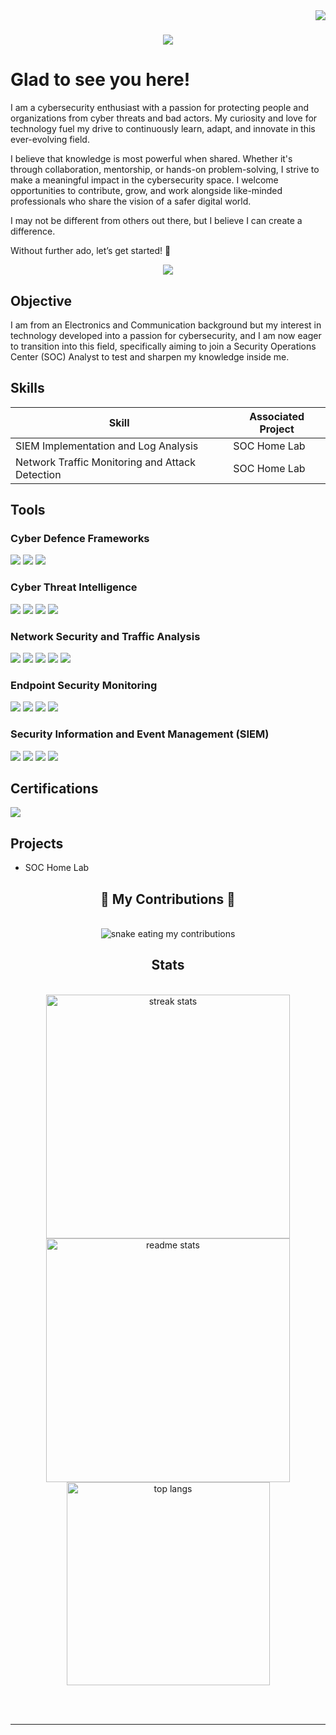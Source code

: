 <img align="right" src="https://visitor-badge.laobi.icu/badge?page_id=smileycookie.smileycookie" />
<h1 align="center">
    <img src="https://readme-typing-svg.herokuapp.com/?font=MRighteous&size=35&center=true&vCenter=true&width=500&height=70&duration=4000&lines=Hi+There!+👋;+I'm+Ripunjay+Singh!;" />
</h1>

# Glad to see you here!  
I am a cybersecurity enthusiast with a passion for protecting people and organizations from cyber threats and bad actors. My curiosity and love for technology fuel my drive to continuously learn, adapt, and innovate in this ever-evolving field.

I believe that knowledge is most powerful when shared. Whether it's through collaboration, mentorship, or hands-on problem-solving, I strive to make a meaningful impact in the cybersecurity space. I welcome opportunities to contribute, grow, and work alongside like-minded professionals who share the vision of a safer digital world.

I may not  be different from others out there, but I believe I can create a difference.

Without further ado, let’s get started! 🚀


<div align="center"> 
<!--   <a href="mailto:"> -->
<!--     <img src="https://img.shields.io/badge/Gmail-333333?style=for-the-badge&logo=gmail&logoColor=red" /> -->
  </a>
  <a href="https://www.linkedin.com/in/curicodemoore/" target="_blank">
    <img src="https://img.shields.io/badge/LinkedIn-0077B5?style=for-the-badge&logo=linkedin&logoColor=white" target="_blank" />
  </a>
</div>

## Objective

I am from an Electronics and Communication background but my interest in technology developed into a passion for cybersecurity, and I am now eager to transition into this field, specifically aiming to join a Security Operations Center (SOC) Analyst to test and sharpen my knowledge inside me.


## Skills

| Skill                                         | Associated Project         |
|-----------------------------------------------|----------------------------|
| SIEM Implementation and Log Analysis          | SOC Home Lab|
| Network Traffic Monitoring and Attack Detection | SOC Home Lab|


## Tools

### Cyber Defence Frameworks
<div>
    <img src="https://img.shields.io/badge/-Cyber Kill Chain-1679A7?&style=for-the-badge&logo=Cyber Kill Chain&logoColor=white" />
    <img src="https://img.shields.io/badge/-Unified Kill Chain-EF3B2D?&style=for-the-badge&logo=Unified Kill Chain&logoColor=white" />
    <img src="https://img.shields.io/badge/-Diamond Model-777BB4?&style=for-the-badge&logo=Diamond Model&logoColor=white" />
</div>

### Cyber Threat Intelligence
<div>
    <img src="https://img.shields.io/badge/-Yara-1679A7?&style=for-the-badge&logo=Yara&logoColor=white" />
    <img src="https://img.shields.io/badge/-OpenCTI-EF3B2D?&style=for-the-badge&logo=OpenCTI&logoColor=white" />
    <img src="https://img.shields.io/badge/-MISP-777BB4?&style=for-the-badge&logo=MISP&logoColor=white" />
    <img src="https://img.shields.io/badge/-MITRE ATT&CK-b84592?&style=for-the-badge&logo=MITRE ATT&CK®&logoColor=white" />
</div>

### Network Security and Traffic Analysis
<div>
    <img src="https://img.shields.io/badge/-Wireshark-1679A7?&style=for-the-badge&logo=Wireshark&logoColor=white" />
    <img src="https://img.shields.io/badge/-Snort-EF3B2D?&style=for-the-badge&logo=Snort&logoColor=white" />
    <img src="https://img.shields.io/badge/-Zeek-777BB4?&style=for-the-badge&logo=Zeek&logoColor=white" />
    <img src="https://img.shields.io/badge/-Brim-003666?&style=for-the-badge&logo=Brim&logoColor=white" />
    <img src="https://img.shields.io/badge/-Network Miner-8e43e7?&style=for-the-badge&logo=Network Miner&logoColor=white" />
</div>

### Endpoint Security Monitoring 
<div>
    <img src="https://img.shields.io/badge/-Sysinternals-00A4EF?&style=for-the-badge&logo=Sysinternals&logoColor=white" />
    <img src="https://img.shields.io/badge/-Sysmon-4B275F?&style=for-the-badge&logo=Sysmon&logoColor=white" />
    <img src="https://img.shields.io/badge/-Wazuh-b84592?&style=for-the-badge&logo=Wazuh&logoColor=white" />
     <img src="https://img.shields.io/badge/-Velociraptor-94d84a?&style=for-the-badge&logo=Velociraptor&logoColor=white" />
</div>

### Security Information and Event Management (SIEM)
<div>
    <img src="https://img.shields.io/badge/-Google Chronical-0078D4?&style=for-the-badge&logo=Google&logoColor=white" />
    <img src="https://img.shields.io/badge/-Splunk-000000?&style=for-the-badge&logo=Splunk&logoColor=white" />
    <img src="https://img.shields.io/badge/-ELK Stack-005571?&style=for-the-badge&logo=Elastic&logoColor=white" />
    <img src="https://img.shields.io/badge/-Wazuh-b84592?&style=for-the-badge&logo=Wazuh&logoColor=white" />
</div>

## Certifications
<div>
<img src="https://img.shields.io/badge/-Google Cybersecurity Professional-0078D4?&style=for-the-badge&logo=Google&logoColor=white" />
<!-- <img src="https://img.shields.io/badge/-Network%2B-007ACC?&style=for-the-badge&logo=CompTIA&logoColor=white" /> -->
<!-- <img src="https://img.shields.io/badge/-A%2B-4D4D4D?&style=for-the-badge&logo=CompTIA&logoColor=white" /> -->
<!-- <img src="https://img.shields.io/badge/-CDSA-006400?&style=for-the-badge&logoColor=white" /> -->
<!-- <img src="https://img.shields.io/badge/-CCD-000080?&style=for-the-badge&logoColor=white" /> -->
</div>

## Projects
- SOC Home Lab

<div align="center">
  <h2>🐍 My Contributions 🐍</h2>
  <br>
  <img alt="snake eating my contributions" src="https://raw.githubusercontent.com/smileycookie/smileycookieoutput/github-contribution-grid-snake.svg" />

<h2 align="center"> Stats </h2>
<br>
<div align=center>
  <img width=390 src="https://github-readme-streak-stats-smileycookie.vercel.app/?user=salesp07&count_private=true&theme=react&border_radius=10" alt="streak stats"/>
  <img width=390 src="https://github-readme-stats-smileycookie.vercel.app/api?username=salesp07&count_private=true&show_icons=true&theme=react&rank_icon=github&border_radius=10" alt="readme stats" />
  <br/>
  <img width=325 align="center" src="https://github-readme-stats-smileycookie.vercel.app/api/top-langs/?username=smileycookie&hide=HTML&langs_count=8&layout=compact&theme=react&border_radius=10&size_weight=0.5&count_weight=0.5&exclude_repo=github-readme-stats" alt="top langs" />
</div>

<br/><br/>

<hr/>

<br/>



<br/>
